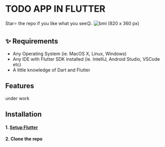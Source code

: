 # TODO APP IN FLUTTER  

Star⭐ the repo if you like what you see😉.
![bmi (820 x 360 px)](https://raw.githubusercontent.com/nibinpsreenivas/TODO-App/main/image/Screenshot%202023-07-13%20221123.png)

## ✨ Requirements

* Any Operating System (ie. MacOS X, Linux, Windows)
* Any IDE with Flutter SDK installed (ie. IntelliJ, Android Studio, VSCode etc)
* A little knowledge of Dart and Flutter
 

## Features
under work

## Installation

#### 1. [Setup Flutter](https://flutter.dev/docs/get-started/install)

#### 2. Clone the repo
